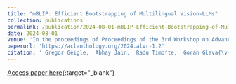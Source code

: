 ```yaml
---
title: "mBLIP: Efficient Bootstrapping of Multilingual Vision-LLMs"
collection: publications
permalink: /publication/2024-08-01-mBLIP-Efficient-Bootstrapping-of-Multilingual-Vision-LLMs
date: 2024-08-01
venue: 'In the proceedings of Proceedings of the 3rd Workshop on Advances in Language and Vision Research (ALVR)'
paperurl: 'https://aclanthology.org/2024.alvr-1.2'
citation: ' Gregor Geigle,  Abhay Jain,  Radu Timofte,  Goran Glava{\v{s}}, &quot;mBLIP: Efficient Bootstrapping of Multilingual Vision-LLMs.&quot; In the proceedings of Proceedings of the 3rd Workshop on Advances in Language and Vision Research (ALVR), 2024.'
---
```

[Access paper here](https://aclanthology.org/2024.alvr-1.2){:target="_blank"}
